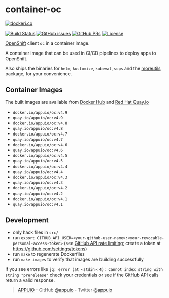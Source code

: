 # container-oc

[![dockeri.co](http://dockeri.co/image/appuio/oc)](https://hub.docker.com/r/appuio/oc/)

[![Build Status](https://img.shields.io/docker/cloud/build/appuio/oc.svg)](https://hub.docker.com/r/appuio/oc/builds
) [![GitHub issues](https://img.shields.io/github/issues-raw/appuio/container-oc.svg)](https://github.com/appuio/container-oc/issues
) [![GitHub PRs](https://img.shields.io/github/issues-pr-raw/appuio/container-oc.svg)](https://github.com/appuio/container-oc/pulls
) [![License](https://img.shields.io/github/license/appuio/container-oc.svg)](https://github.com/appuio/container-oc/blob/master/LICENSE)

[OpenShift][] client `oc` in a container image.

A container image that can be used in CI/CD pipelines to deploy apps to OpenShift.

Also ships the binaries for `helm`, `kustomize`, `kubeval`, `sops` and the [moreutils](
https://joeyh.name/code/moreutils/) package, for your convenience.

## Container Images

The built images are available from [Docker Hub][hub] and [Red Hat Quay.io][quay]

- `docker.io/appuio/oc:v4.9`
- `quay.io/appuio/oc:v4.9`
- `docker.io/appuio/oc:v4.8`
- `quay.io/appuio/oc:v4.8`
- `docker.io/appuio/oc:v4.7`
- `quay.io/appuio/oc:v4.7`
- `docker.io/appuio/oc:v4.6`
- `quay.io/appuio/oc:v4.6`
- `docker.io/appuio/oc:v4.5`
- `quay.io/appuio/oc:v4.5`
- `docker.io/appuio/oc:v4.4`
- `quay.io/appuio/oc:v4.4`
- `docker.io/appuio/oc:v4.3`
- `quay.io/appuio/oc:v4.3`
- `docker.io/appuio/oc:v4.2`
- `quay.io/appuio/oc:v4.2`
- `docker.io/appuio/oc:v4.1`
- `quay.io/appuio/oc:v4.1`

## Development

- only hack files in `src/`
- run `export GITHUB_API_USER=<your-github-user-name>:<your-revocable-personal-access-token>`
  (see [GitHub API rate limiting][api-limit]; create a token at https://github.com/settings/tokens)
- run `make` to regenerate Dockerfiles
- run `make images` to verify that images are building successfully

If you see errors like `jq: error (at <stdin>:4): Cannot index string with string "prerelease"` check your credentials or see if the GitHub API calls return a valid response.

> [APPUiO](https://appuio.ch) -
> GitHub [@appuio](https://github.com/appuio) -
> Twitter [@appuio](https://twitter.com/appuio)

[hub]: https://hub.docker.com/r/appuio/oc/tags
[quay]: https://quay.io/repository/appuio/oc?tab=tags
[OpenShift]: https://github.com/openshift/origin
[api-limit]: https://developer.github.com/v3/#rate-limiting
[seiso]: https://github.com/appuio/seiso
